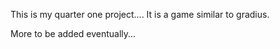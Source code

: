 This is my quarter one project.... It is a game similar to gradius.


More to be added eventually...

